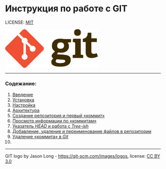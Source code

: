 # Инструкция по работе с GIT

LICENSE: [MIT](./license.md)

<img src="./assets/256px-Git-logo.svg.png" width="300">

---
### Содежание:
1. [Введение](./intro.md)
2. [Установка](./install.md)
3. [Настройка](./tune.md)
4. [Архитектура](./archit.md)
5. [Создание репозитория и первый «коммит»](./frst_repo.md)
6. [Просмотр информации по «коммитам»](./commit_hist.md)
7. [Указатель *HEAD* и работа с *Tree-ish*](./head_treeish.md)
8. [Добавление, удаление и переименование файлов в репозитории](./add_ren_del_files.md)
9. [Удаление «коммита» в *Git*](./comm_del.md)
10. 

---

GIT logo by Jason Long - https://git-scm.com/images/logos, license: [CC BY 3.0](https://creativecommons.org/licenses/by/3.0/)

